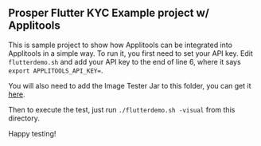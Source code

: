 ## Prosper Flutter KYC Example project w/ Applitools

This is sample project to show how Applitools can be integrated into Applitools in a simple way. 
To run it, you first need to set your API key. Edit `flutterdemo.sh` and add your API key to the end of line 6,
where it says `export APPLITOOLS_API_KEY=`. 

You will also need to add the Image Tester Jar to this folder, you can get it [here](https://github.com/applitools/ImageTester/releases).

Then to execute the test, just run `./flutterdemo.sh -visual` from this directory.

Happy testing!
